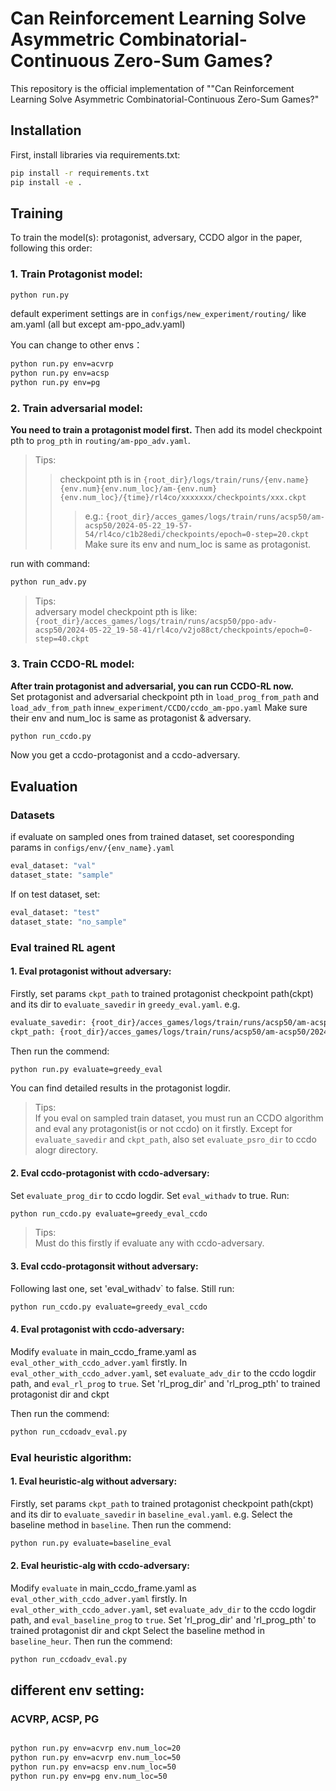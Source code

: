 # Can Reinforcement Learning Solve Asymmetric Combinatorial-Continuous Zero-Sum Games?
This repository is the official implementation of ""Can Reinforcement Learning Solve Asymmetric Combinatorial-Continuous Zero-Sum Games?"
## Installation
First, install libraries via requirements.txt:
```bash
pip install -r requirements.txt
pip install -e . 
```
     

## Training
To train the model(s): protagonist, adversary, CCDO algor in the paper, following this order:
### 1. Train Protagonist model:
```bash
python run.py
```
default experiment settings are in `configs/new_experiment/routing/` like am.yaml (all but except am-ppo_adv.yaml)

You can change to other envs：
```bash
python run.py env=acvrp
python run.py env=acsp
python run.py env=pg
```
   
### 2. Train adversarial model:

**You need to train a protagonist model first.** Then add its model checkpoint pth to `prog_pth`  in `routing/am-ppo_adv.yaml`. 
> Tips:  
>> checkpoint pth is in `{root_dir}/logs/train/runs/{env.name}{env.num}{env.num_loc}/am-{env.num}{env.num_loc}/{time}/rl4co/xxxxxxx/checkpoints/xxx.ckpt`  
>>> e.g.: `{root_dir}/acces_games/logs/train/runs/acsp50/am-acsp50/2024-05-22_19-57-54/rl4co/c1b28edi/checkpoints/epoch=0-step=20.ckpt`
Make sure its env and num_loc is same as protagonist.

run with command:
```bash
python run_adv.py
```
> Tips:  
> adversary model checkpoint pth is like:
>  `{root_dir}/acces_games/logs/train/runs/acsp50/ppo-adv-acsp50/2024-05-22_19-58-41/rl4co/v2jo88ct/checkpoints/epoch=0-step=40.ckpt`  
### 3. Train CCDO-RL model:

**After train protagonist and adversarial, you can run CCDO-RL now.**  
Set protagonist  and adversarial checkpoint pth in `load_prog_from_path` and `load_adv_from_path` in`new_experiment/CCDO/ccdo_am-ppo.yaml`
Make sure their env and num_loc is same as protagonist & adversary.
```bash
python run_ccdo.py
```
Now you get a ccdo-protagonist and a ccdo-adversary.

## Evaluation
### Datasets
if evaluate on sampled ones from trained dataset, set cooresponding params in `configs/env/{env_name}.yaml`
```bash
eval_dataset: "val"    
dataset_state: "sample"
```
If on test dataset, set:
```bash
eval_dataset: "test"    
dataset_state: "no_sample"
```


### Eval trained RL agent

#### 1. Eval protagonist without adversary:

Firstly, set params `ckpt_path` to trained protagonist checkpoint path(ckpt) and its  dir to `evaluate_savedir` in `greedy_eval.yaml`. e.g.
```bash
evaluate_savedir: {root_dir}/acces_games/logs/train/runs/acsp50/am-acsp50/2024-05-22_19-57-54  
ckpt_path: {root_dir}/acces_games/logs/train/runs/acsp50/am-acsp50/2024-05-22_19-57-54/rl4co/c1b28edi/checkpoints/epoch=0-step=20.ckpt

```
Then run the commend:
```bash
python run.py evaluate=greedy_eval
```
You can find detailed results in the protagonist logdir.
> Tips:  
> If you eval on sampled train dataset,  you must run an CCDO algorithm and eval any protagonist(is or not ccdo) on it firstly. Except for `evaluate_savedir` and `ckpt_path`, also set `evaluate_psro_dir` to ccdo alogr directory.
>

#### 2. Eval ccdo-protagonist with ccdo-adversary:

Set `evaluate_prog_dir` to ccdo logdir.
Set `eval_withadv` to true.
Run:
```bash
python run_ccdo.py evaluate=greedy_eval_ccdo
```
> Tips:  
> Must do this firstly if evaluate any with ccdo-adversary.

#### 3. Eval ccdo-protagonsit without adversary:
Following last one, set  'eval_withadv` to false.
Still run:
```bash
python run_ccdo.py evaluate=greedy_eval_ccdo
```
#### 4. Eval protagonist with ccdo-adversary:

Modify `evaluate` in main_ccdo_frame.yaml as `eval_other_with_ccdo_adver.yaml` firstly.
In `eval_other_with_ccdo_adver.yaml`, set `evaluate_adv_dir` to the ccdo logdir path, and `eval_rl_prog` to `true`.
Set 'rl_prog_dir' and 'rl_prog_pth' to trained protagonist dir and ckpt

Then run the commend:
```bash
python run_ccdoadv_eval.py
```







### Eval heuristic algorithm:
#### 1. Eval heuristic-alg without adversary:


Firstly, set params `ckpt_path` to trained protagonist checkpoint path(ckpt) and its  dir to `evaluate_savedir` in `baseline_eval.yaml`. e.g.
Select the baseline method in `baseline`.
Then run the commend:
```bash
python run.py evaluate=baseline_eval
```
#### 2. Eval heuristic-alg with ccdo-adversary:

Modify `evaluate` in main_ccdo_frame.yaml as `eval_other_with_ccdo_adver.yaml` firstly.
In `eval_other_with_ccdo_adver.yaml`, set `evaluate_adv_dir` to the ccdo logdir path, and `eval_baseline_prog` to `true`.
Set 'rl_prog_dir' and 'rl_prog_pth' to trained protagonist dir and ckpt
Select the baseline method in `baseline_heur`.
Then run the commend:
```bash
python run_ccdoadv_eval.py
```

## different env setting:
### ACVRP, ACSP, PG
```bash

python run.py env=acvrp env.num_loc=20
python run.py env=acvrp env.num_loc=50
python run.py env=acsp env.num_loc=50
python run.py env=pg env.num_loc=50
```
## 
